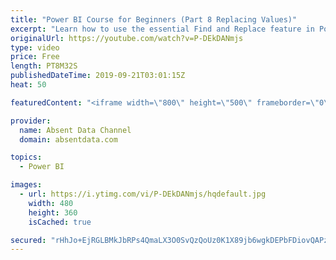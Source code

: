 ```yaml
---
title: "Power BI Course for Beginners (Part 8 Replacing Values)"
excerpt: "Learn how to use the essential Find and Replace feature in Power BI."
originalUrl: https://youtube.com/watch?v=P-DEkDANmjs
type: video
price: Free
length: PT8M32S
publishedDateTime: 2019-09-21T03:01:15Z
heat: 50

featuredContent: "<iframe width=\"800\" height=\"500\" frameborder=\"0\" src=\"https://www.youtube.com/embed/P-DEkDANmjs\" allow=\"accelerometer; autoplay; encrypted-media; gyroscope; picture-in-picture\" allowfullscreen></iframe>"

provider:
  name: Absent Data Channel
  domain: absentdata.com

topics:
  - Power BI

images:
  - url: https://i.ytimg.com/vi/P-DEkDANmjs/hqdefault.jpg
    width: 480
    height: 360
    isCached: true

secured: "rHhJo+EjRGLBMkJbRPs4QmaLX3O0SvQzQoUz0K1X89jb6wgkDEPbFDiovQAPzbbiLHdQETldCiT8Bxm9yzPowJBYWR/vtUeDNSawKGJ7kpXunYThl+EJjvJs/OjYhvNFoX2k4VJBsz2XYesO6/qLKcabirDtWU99Rj5T6fhl5U5Z2ca/L1wRDOBqy8rGNf+EzaAViOC2uV7aSeO6+Js/w2maiK8+Pv4K7X3TBAVtxceaW1wiGBcZf1Ca87fz6gOYQ+4J4dflR09wIQecyjOvym63m1hyGRsiT5Usa/sfiWtG6Cs80Pi5nKfsY5kBy6BE118I3U+rmXAF+80Y4FNztC0oR6yXlkRKn73dngqA9QpEMZINQhea/HlO8l4e/8DGeYv0Q2su3cY4nmbwuT1+/DU0yOU51vRz5B7h9r7uF0g=;eQCPhYLBuXLouUOJTok8zg=="
---
```


